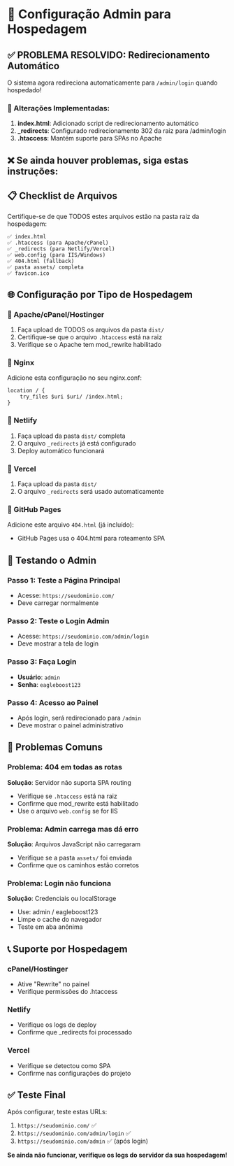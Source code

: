# 🔧 Configuração Admin para Hospedagem

## ✅ PROBLEMA RESOLVIDO: Redirecionamento Automático

O sistema agora redireciona automaticamente para `/admin/login` quando hospedado!

### 🔄 Alterações Implementadas:
1. **index.html**: Adicionado script de redirecionamento automático
2. **_redirects**: Configurado redirecionamento 302 da raiz para /admin/login
3. **.htaccess**: Mantém suporte para SPAs no Apache

## ❌ Se ainda houver problemas, siga estas instruções:

## 📋 Checklist de Arquivos

Certifique-se de que TODOS estes arquivos estão na pasta raiz da hospedagem:

```
✅ index.html
✅ .htaccess (para Apache/cPanel)
✅ _redirects (para Netlify/Vercel)
✅ web.config (para IIS/Windows)
✅ 404.html (fallback)
✅ pasta assets/ completa
✅ favicon.ico
```

## 🌐 Configuração por Tipo de Hospedagem

### 🔸 Apache/cPanel/Hostinger
1. Faça upload de TODOS os arquivos da pasta `dist/`
2. Certifique-se que o arquivo `.htaccess` está na raiz
3. Verifique se o Apache tem mod_rewrite habilitado

### 🔸 Nginx
Adicione esta configuração no seu nginx.conf:
```nginx
location / {
    try_files $uri $uri/ /index.html;
}
```

### 🔸 Netlify
1. Faça upload da pasta `dist/` completa
2. O arquivo `_redirects` já está configurado
3. Deploy automático funcionará

### 🔸 Vercel
1. Faça upload da pasta `dist/`
2. O arquivo `_redirects` será usado automaticamente

### 🔸 GitHub Pages
Adicione este arquivo `404.html` (já incluído):
- GitHub Pages usa o 404.html para roteamento SPA

## 🔐 Testando o Admin

### Passo 1: Teste a Página Principal
- Acesse: `https://seudominio.com/`
- Deve carregar normalmente

### Passo 2: Teste o Login Admin
- Acesse: `https://seudominio.com/admin/login`
- Deve mostrar a tela de login

### Passo 3: Faça Login
- **Usuário**: `admin`
- **Senha**: `eagleboost123`

### Passo 4: Acesso ao Painel
- Após login, será redirecionado para `/admin`
- Deve mostrar o painel administrativo

## 🚨 Problemas Comuns

### Problema: 404 em todas as rotas
**Solução**: Servidor não suporta SPA routing
- Verifique se `.htaccess` está na raiz
- Confirme que mod_rewrite está habilitado
- Use o arquivo `web.config` se for IIS

### Problema: Admin carrega mas dá erro
**Solução**: Arquivos JavaScript não carregaram
- Verifique se a pasta `assets/` foi enviada
- Confirme que os caminhos estão corretos

### Problema: Login não funciona
**Solução**: Credenciais ou localStorage
- Use: admin / eagleboost123
- Limpe o cache do navegador
- Teste em aba anônima

## 📞 Suporte por Hospedagem

### cPanel/Hostinger
- Ative "Rewrite" no painel
- Verifique permissões do .htaccess

### Netlify
- Verifique os logs de deploy
- Confirme que _redirects foi processado

### Vercel
- Verifique se detectou como SPA
- Confirme nas configurações do projeto

## ✅ Teste Final

Após configurar, teste estas URLs:
1. `https://seudominio.com/` ✅
2. `https://seudominio.com/admin/login` ✅
3. `https://seudominio.com/admin` ✅ (após login)

**Se ainda não funcionar, verifique os logs do servidor da sua hospedagem!**